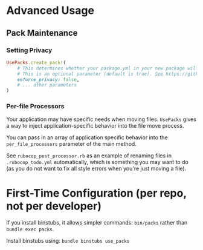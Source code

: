 # Advanced Usage
## Pack Maintenance
### Setting Privacy
```ruby
UsePacks.create_pack!(
    # This determines whether your package.yml in your new package will enforce privacy. See packwerk documentation for more details on this attribute.
    # This is an optional parameter (default is true). See https://github.com/Gusto/packs/discussions/19
    enforce_privacy: false,
    # ... other parameters
)
```

### Per-file Processors
Your application may have specific needs when moving files. `UsePacks` gives a way to inject application-specific behavior into the file move process.

You can pass in an array of application specific behavior into the `per_file_processors` parameter of the main method.

See `rubocop_post_processor.rb` as an example of renaming files in `.rubocop_todo.yml` automatically, which is something you may want to do (as you do not want to fix all style errors when you're just moving a file).

# First-Time Configuration (per repo, not per developer)
If you install binstubs, it allows simpler commands: `bin/packs` rather than `bundle exec packs`.

Install binstubs using:
`bundle binstubs use_packs`
